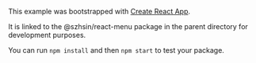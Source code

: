 This example was bootstrapped with [Create React App](https://github.com/facebook/create-react-app).

It is linked to the @szhsin/react-menu package in the parent directory for development purposes.

You can run `npm install` and then `npm start` to test your package.
